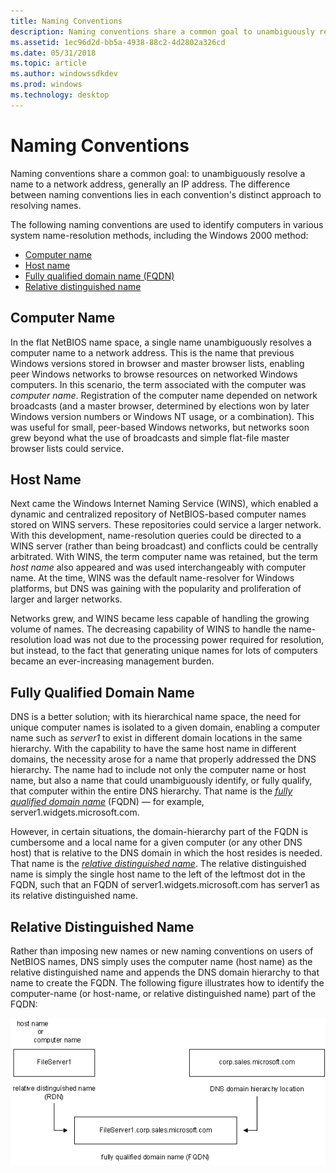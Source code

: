 ```yaml
---
title: Naming Conventions
description: Naming conventions share a common goal to unambiguously resolve a name to a network address, generally an IP address. The difference between naming conventions lies in each conventions distinct approach to resolving names.
ms.assetid: 1ec96d2d-bb5a-4938-88c2-4d2802a326cd
ms.date: 05/31/2018
ms.topic: article
ms.author: windowssdkdev
ms.prod: windows
ms.technology: desktop
---
```


# Naming Conventions

Naming conventions share a common goal: to unambiguously resolve a name to a network address, generally an IP address. The difference between naming conventions lies in each convention's distinct approach to resolving names.

The following naming conventions are used to identify computers in various system name-resolution methods, including the Windows 2000 method:

-   [Computer name](#computer-name)
-   [Host name](#host-name)
-   [Fully qualified domain name (FQDN)](#fully-qualified-domain-name)
-   [Relative distinguished name](#relative-distinguished-name)

## Computer Name

In the flat NetBIOS name space, a single name unambiguously resolves a computer name to a network address. This is the name that previous Windows versions stored in browser and master browser lists, enabling peer Windows networks to browse resources on networked Windows computers. In this scenario, the term associated with the computer was *computer name*. Registration of the computer name depended on network broadcasts (and a master browser, determined by elections won by later Windows version numbers or Windows NT usage, or a combination). This was useful for small, peer-based Windows networks, but networks soon grew beyond what the use of broadcasts and simple flat-file master browser lists could service.

## Host Name

Next came the Windows Internet Naming Service (WINS), which enabled a dynamic and centralized repository of NetBIOS-based computer names stored on WINS servers. These repositories could service a larger network. With this development, name-resolution queries could be directed to a WINS server (rather than being broadcast) and conflicts could be centrally arbitrated. With WINS, the term computer name was retained, but the term *host name* also appeared and was used interchangeably with computer name. At the time, WINS was the default name-resolver for Windows platforms, but DNS was gaining with the popularity and proliferation of larger and larger networks.

Networks grew, and WINS became less capable of handling the growing volume of names. The decreasing capability of WINS to handle the name-resolution load was not due to the processing power required for resolution, but instead, to the fact that generating unique names for lots of computers became an ever-increasing management burden.

## Fully Qualified Domain Name

DNS is a better solution; with its hierarchical name space, the need for unique computer names is isolated to a given domain, enabling a computer name such as *server1* to exist in different domain locations in the same hierarchy. With the capability to have the same host name in different domains, the necessity arose for a name that properly addressed the DNS hierarchy. The name had to include not only the computer name or host name, but also a name that could unambiguously identify, or fully qualify, that computer within the entire DNS hierarchy. That name is the [*fully qualified domain name*](f-gly.md#-dns-fully-qualified-domain-name-fqdn--gly) (FQDN) — for example, server1.widgets.microsoft.com.

However, in certain situations, the domain-hierarchy part of the FQDN is cumbersome and a local name for a given computer (or any other DNS host) that is relative to the DNS domain in which the host resides is needed. That name is the [*relative distinguished name*](r-gly.md#-dns-relative-distinguished-name-gly). The relative distinguished name is simply the single host name to the left of the leftmost dot in the FQDN, such that an FQDN of server1.widgets.microsoft.com has server1 as its relative distinguished name.

## Relative Distinguished Name

Rather than imposing new names or new naming conventions on users of NetBIOS names, DNS simply uses the computer name (host name) as the relative distinguished name and appends the DNS domain hierarchy to that name to create the FQDN. The following figure illustrates how to identify the computer-name (or host-name, or relative distinguished name) part of the FQDN:

![rdn and dns domain hierarchy combine to create a fqdn](images/fqdn.png)

 

 




